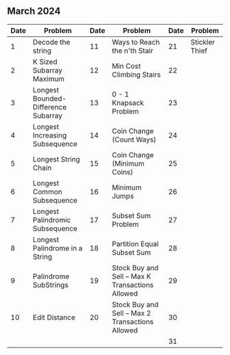 ## March 2024

| Date | Problem                             | Date | Problem                                         | Date | Problem        |
| ---- | ----------------------------------- | ---- | ----------------------------------------------- | ---- | -------------- |
| 1    | Decode the string                   | 11   | Ways to Reach the n'th Stair                    | 21   | Stickler Thief |
| 2    | K Sized Subarray Maximum            | 12   | Min Cost Climbing Stairs                        | 22   |                |
| 3    | Longest Bounded-Difference Subarray | 13   | 0 - 1 Knapsack Problem                          | 23   |                |
| 4    | Longest Increasing Subsequence      | 14   | Coin Change (Count Ways)                        | 24   |                |
| 5    | Longest String Chain                | 15   | Coin Change (Minimum Coins)                     | 25   |                |
| 6    | Longest Common Subsequence          | 16   | Minimum Jumps                                   | 26   |                |
| 7    | Longest Palindromic Subsequence     | 17   | Subset Sum Problem                              | 27   |                |
| 8    | Longest Palindrome in a String      | 18   | Partition Equal Subset Sum                      | 28   |                |
| 9    | Palindrome SubStrings               | 19   | Stock Buy and Sell – Max K Transactions Allowed | 29   |                |
| 10   | Edit Distance                       | 20   | Stock Buy and Sell – Max 2 Transactions Allowed | 30   |                |
|      |                                     |      |                                                 | 31   |                |

